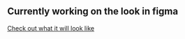 ## Currently working on the look in figma
[Check out what it will look like](https://www.figma.com/file/8BWwJ2PLUyNifepVuCOr7P/Lidlomix-przepisy?type=design&node-id=0%3A1&t=9fF9Hv69pNGZbNwE-1)
